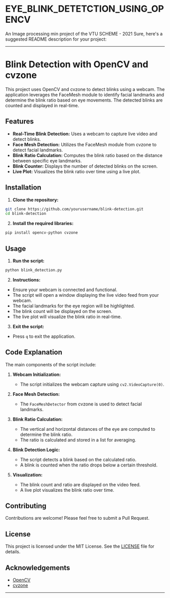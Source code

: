 # EYE_BLINK_DETETCTION_USING_OPENCV
An Image processing min project of the VTU SCHEME - 2021
Sure, here's a suggested README description for your project:

---

# Blink Detection with OpenCV and cvzone

This project uses OpenCV and cvzone to detect blinks using a webcam. The application leverages the FaceMesh module to identify facial landmarks and determine the blink ratio based on eye movements. The detected blinks are counted and displayed in real-time.

## Features

- **Real-Time Blink Detection:** Uses a webcam to capture live video and detect blinks.
- **Face Mesh Detection:** Utilizes the FaceMesh module from cvzone to detect facial landmarks.
- **Blink Ratio Calculation:** Computes the blink ratio based on the distance between specific eye landmarks.
- **Blink Counter:** Displays the number of detected blinks on the screen.
- **Live Plot:** Visualizes the blink ratio over time using a live plot.

## Installation

1. **Clone the repository:**

```bash
git clone https://github.com/yourusername/blink-detection.git
cd blink-detection
```

2. **Install the required libraries:**

```bash
pip install opencv-python cvzone
```

## Usage

1. **Run the script:**

```bash
python blink_detection.py
```

2. **Instructions:**

- Ensure your webcam is connected and functional.
- The script will open a window displaying the live video feed from your webcam.
- The facial landmarks for the eye region will be highlighted.
- The blink count will be displayed on the screen.
- The live plot will visualize the blink ratio in real-time.

3. **Exit the script:**

- Press `q` to exit the application.

## Code Explanation

The main components of the script include:

1. **Webcam Initialization:**
    - The script initializes the webcam capture using `cv2.VideoCapture(0)`.

2. **Face Mesh Detection:**
    - The `FaceMeshDetector` from cvzone is used to detect facial landmarks.

3. **Blink Ratio Calculation:**
    - The vertical and horizontal distances of the eye are computed to determine the blink ratio.
    - The ratio is calculated and stored in a list for averaging.

4. **Blink Detection Logic:**
    - The script detects a blink based on the calculated ratio.
    - A blink is counted when the ratio drops below a certain threshold.

5. **Visualization:**
    - The blink count and ratio are displayed on the video feed.
    - A live plot visualizes the blink ratio over time.

## Contributing

Contributions are welcome! Please feel free to submit a Pull Request.

## License

This project is licensed under the MIT License. See the [LICENSE](LICENSE) file for details.

## Acknowledgements

- [OpenCV](https://opencv.org/)
- [cvzone](https://github.com/cvzone/cvzone)

---
